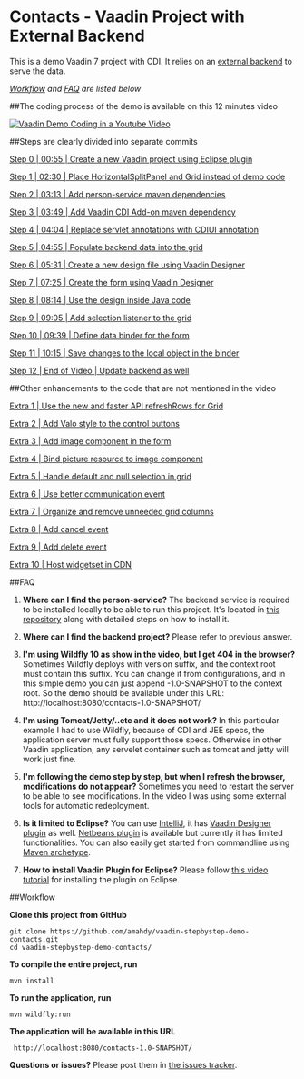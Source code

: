Contacts - Vaadin Project with External Backend
====================================================

This is a demo Vaadin 7 project with CDI. It relies on an [external backend](https://github.com/amahdy/person-service) to serve the data.

*[Workflow](#workflow) and [FAQ](#faq) are listed below*

##The coding process of the demo is available on this 12 minutes video

[![Vaadin Demo Coding in a Youtube Video](http://img.youtube.com/vi/k47CkTx9hUw/0.jpg)](http://www.youtube.com/watch?v=k47CkTx9hUw)

##Steps are clearly divided into separate commits

[Step 0 | 00:55 | Create a new Vaadin project using Eclipse plugin](https://github.com/amahdy/vaadin-stepbystep-demo-contacts/commit/3ae97bf99f8c18b22a76db2f1da293c18e19ac9c)

[Step 1 | 02:30 | Place HorizontalSplitPanel and Grid instead of demo code](https://github.com/amahdy/vaadin-stepbystep-demo-contacts/commit/c6da6eb59bc35ecdb2195bc4689abcaeffeee852)

[Step 2 | 03:13 | Add person-service maven dependencies](https://github.com/amahdy/vaadin-stepbystep-demo-contacts/commit/6f67a2852758e874c8a7a9cf9fbd8f310e75b8ed)

[Step 3 | 03:49 | Add Vaadin CDI Add-on maven dependency](https://github.com/amahdy/vaadin-stepbystep-demo-contacts/commit/db0146a04503c25b7d873e8de705de30feb27ce0)

[Step 4 | 04:04 | Replace servlet annotations with CDIUI annotation](https://github.com/amahdy/vaadin-stepbystep-demo-contacts/commit/5fdcf5b4e3de11f4a5ad7d9152ce8e75149cfd7f)

[Step 5 | 04:55 | Populate backend data into the grid](https://github.com/amahdy/vaadin-stepbystep-demo-contacts/commit/75af6dcf2db98f2350c946e77416735198932800)

[Step 6 | 05:31 | Create a new design file using Vaadin Designer](https://github.com/amahdy/vaadin-stepbystep-demo-contacts/commit/8012fe9801d447cd3503e6b732ccfed25ae67e7d)

[Step 7 | 07:25 | Create the form using Vaadin Designer](https://github.com/amahdy/vaadin-stepbystep-demo-contacts/commit/e0873a07598103580834ab9714a1be6c5197aefc)

[Step 8 | 08:14 | Use the design inside Java code](https://github.com/amahdy/vaadin-stepbystep-demo-contacts/commit/5ba81e090a7d8f82edd77f25ffdf04f4156c26e5)

[Step 9 | 09:05 | Add selection listener to the grid](https://github.com/amahdy/vaadin-stepbystep-demo-contacts/commit/35892f39c69ba00749a6cdd9cbf78e0b4691da87)

[Step 10 | 09:39 | Define data binder for the form](https://github.com/amahdy/vaadin-stepbystep-demo-contacts/commit/0ba8bfe4f02c4425a41c48107f92a2e35e9e9368)

[Step 11 | 10:15 | Save changes to the local object in the binder](https://github.com/amahdy/vaadin-stepbystep-demo-contacts/commit/29e8bac0c32447a1caa5922cb701ea552557a6c5)

[Step 12 | End of Video | Update backend as well](https://github.com/amahdy/vaadin-stepbystep-demo-contacts/commit/39b0250b24abb467636e7c93435d782b954b7bd6)

##Other enhancements to the code that are not mentioned in the video

[Extra 1 | Use the new and faster API refreshRows for Grid](https://github.com/amahdy/vaadin-stepbystep-demo-contacts/commit/282a177c2bcd79c02487b0879ec1af1406249b9e)

[Extra 2 | Add Valo style to the control buttons](https://github.com/amahdy/vaadin-stepbystep-demo-contacts/commit/913571a1befa62c7283e3eaafbab4bd90f93a19e)

[Extra 3 | Add image component in the form](https://github.com/amahdy/vaadin-stepbystep-demo-contacts/commit/52e7355248dce95e7c9e93e041c4e65744654d53)

[Extra 4 | Bind picture resource to image component](https://github.com/amahdy/vaadin-stepbystep-demo-contacts/commit/287a22e137942e852824a798afc1a50142da6451)

[Extra 5 | Handle default and null selection in grid](https://github.com/amahdy/vaadin-stepbystep-demo-contacts/commit/9b3db539e6ecd8107dab3d49256eb50deedb8dfe)

[Extra 6 | Use better communication event](https://github.com/amahdy/vaadin-stepbystep-demo-contacts/commit/933606d7164a45444ebb0c9668de69eac9cd4fcb)

[Extra 7 | Organize and remove unneeded grid columns](https://github.com/amahdy/vaadin-stepbystep-demo-contacts/commit/cb601ba889fcab3215e3e66085b1708efb02c751)

[Extra 8 | Add cancel event](https://github.com/amahdy/vaadin-stepbystep-demo-contacts/commit/4cdde119ffee0edbe1108b1084e343be091bebdf)

[Extra 9 | Add delete event](https://github.com/amahdy/vaadin-stepbystep-demo-contacts/commit/5afe89934b1043d19b06ec036df975b64ed670e2)

[Extra 10 | Host widgetset in CDN](https://github.com/amahdy/vaadin-stepbystep-demo-contacts/commit/4bb4f359056252184a3051c6c359a35f17dfe272)

##FAQ

1. **Where can I find the person-service?**
The backend service is required to be installed locally to be able to run this project. It's located in [this repository](https://github.com/amahdy/person-service/) along with detailed steps on how to install it.

1. **Where can I find the backend project?**
Please refer to previous answer.

1. **I'm using Wildfly 10 as show in the video, but I get 404 in the browser?** Sometimes Wildfly deploys with version suffix, and the context root must contain this suffix. You can change it from configurations, and in this simple demo you can just append -1.0-SNAPSHOT to the context root. So the demo should be available under this URL: http://localhost:8080/contacts-1.0-SNAPSHOT/

1. **I'm using Tomcat/Jetty/..etc and it does not work?** In this particular example I had to use Wildfly, because of CDI and JEE specs, the application server must fully support those specs. Otherwise in other Vaadin application, any servelet container such as tomcat and jetty will work just fine.

1. **I'm following the demo step by step, but when I refresh the browser, modifications do not appear?** Sometimes you need to restart the server to be able to see modifications. In the video I was using some external tools for automatic redeployment.

1. **Is it limited to Eclipse?**
You can use [IntelliJ](https://www.youtube.com/watch?v=la7WlG9rQvw), it has [Vaadin Designer plugin](https://vaadin.com/designer/get-started#intellij) as well. [Netbeans plugin](http://plugins.netbeans.org/plugin/50531/vaadin-plug-in-for-netbeans) is available but currently it has limited functionalities.
You can also easily get started from commandline using [Maven archetype](https://vaadin.com/maven).

1. **How to install Vaadin Plugin for Eclipse?**
Please follow [this video tutorial](https://youtu.be/o93ofXBIkf8?t=36s) for installing the plugin on Eclipse.

##Workflow

**Clone this project from GitHub**

    git clone https://github.com/amahdy/vaadin-stepbystep-demo-contacts.git
    cd vaadin-stepbystep-demo-contacts/

**To compile the entire project, run**

    mvn install

**To run the application, run**

    mvn wildfly:run

**The application will be available in this URL**

     http://localhost:8080/contacts-1.0-SNAPSHOT/

**Questions or issues?**
Please post them in [the issues tracker](https://github.com/amahdy/vaadin-stepbystep-demo-contacts/issues).
